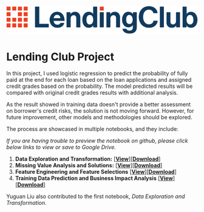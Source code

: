 ![Lending Club Logo]
# Lending Club Project

In this project, I used logistic regression to predict the probability of fully paid at the end for each loan based on the loan applications and assigned credit grades based on the probability. The model predicted results will be compared with original credit grades results with additional analysis.

As the result showed in training data doesn't provide a better assessment on borrower's credit risks, the solution is not moving forward. However, for future improvement, other models and methodologies should be explored.

The process are showcased in multiple notebooks, and they include:

*If you are having trouble to preview the notebook on github, please click below links to view or save to Google Drive.*

1. **Data Exploration and Transformation:** [[**View**]][1.Data Exploration and Transformation-nbviewer][[**Download**]][1.Data Exploration and Transformation-Google Colab]
2. **Missing Value Analysis and Solutions:** [[**View**]][2.Missing Value Analysis and Solutions-nbviewer][[**Download**]][2.Missing Value Analysis and Solutions-Google Colab]
3. **Feature Engineering and Feature Selections** [[**View**]][3.Feature Engineering and Feature Selections-nbviewer][[**Download**]][3.Feature Engineering and Feature Selections-Google Colab]
4. **Training Data Prediction and Business Impact Analysis** [[**View**]][4.Training Data Prediction and Business Impact Analysis-nbviewer][[**Download**]][4.Training Data Prediction and Business Impact Analysis-Google Colab]


Yuguan Liu also contributed to the first notebook, *Data Exploration and Transformation*.

[1.Data Exploration and Transformation-nbviewer]:
https://nbviewer.jupyter.org/github/Junweiw/LendingClub/blob/master/1.%20Data%20Exploration%20%26%20Transformation.ipynb
[1.Data Exploration and Transformation-Google Colab]: 
https://colab.research.google.com/github/Junweiw/LendingClub/blob/master/1.%20Data%20Exploration%20%26%20Transformation.ipynb
[2.Missing Value Analysis and Solutions-nbviewer]:
https://nbviewer.jupyter.org/github/Junweiw/LendingClub/blob/master/2.%20Missing%20Value%20Analysis%20and%20Solutions.ipynb
[2.Missing Value Analysis and Solutions-Google Colab]: 
https://colab.research.google.com/github/Junweiw/LendingClub/blob/master/2.%20Missing%20Value%20Analysis%20and%20Solutions.ipynb
[3.Feature Engineering and Feature Selections-nbviewer]:
https://nbviewer.jupyter.org/github/Junweiw/LendingClub/blob/master/3.%20Feature%20Engineering%20%26%20Feature%20Selections.ipynb
[3.Feature Engineering and Feature Selections-Google Colab]:
https://colab.research.google.com/github/Junweiw/LendingClub/blob/master/3.%20Feature%20Engineering%20%26%20Feature%20Selections.ipynb
[4.Training Data Prediction and Business Impact Analysis-nbviewer]:
https://nbviewer.jupyter.org/github/Junweiw/LendingClub/blob/master/4.%20Training%20Data%20Prediction%20and%20Business%20Impact%20Analysis.ipynb
[4.Training Data Prediction and Business Impact Analysis-Google Colab]:
https://colab.research.google.com/drive/1tduXlHsLBv-hVefauqvJcUe0dDymOvvq#scrollTo=r_T-vYwZiUqH

[Lending Club Logo]: https://github.com/Junweiw/LendingClub/blob/master/Lending%20Club%20Logo.jpg
